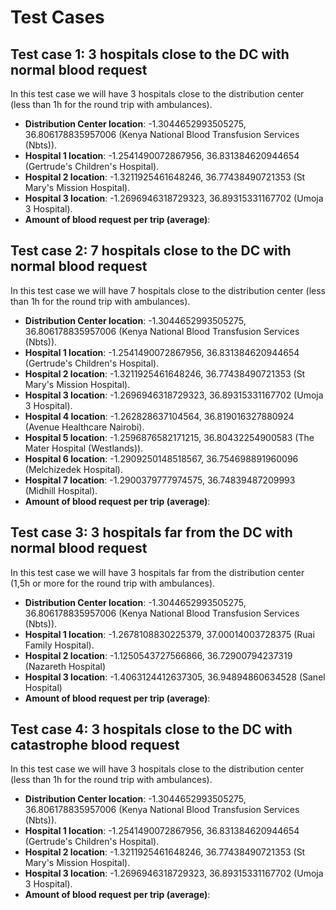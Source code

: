 # Test Cases

## Test case 1: 3 hospitals close to the DC with normal blood request

In this test case we will have 3 hospitals close to the distribution center (less than 1h for the round trip with ambulances).

* **Distribution Center location**: -1.3044652993505275, 36.806178835957006 (Kenya National Blood Transfusion Services (Nbts)).
* **Hospital 1 location**: -1.2541490072867956, 36.831384620944654 (Gertrude's Children's Hospital).
* **Hospital 2 location**: -1.3211925461648246, 36.77438490721353 (St Mary's Mission Hospital).
* **Hospital 3 location**: -1.2696946318729323, 36.89315331167702 (Umoja 3 Hospital).
* **Amount of blood request per trip (average)**:


## Test case 2: 7 hospitals close to the DC with normal blood request
In this test case we will have 7 hospitals close to the distribution center (less than 1h for the round trip with ambulances).

* **Distribution Center location**: -1.3044652993505275, 36.806178835957006 (Kenya National Blood Transfusion Services (Nbts)).
* **Hospital 1 location**: -1.2541490072867956, 36.831384620944654 (Gertrude's Children's Hospital).
* **Hospital 2 location**: -1.3211925461648246, 36.77438490721353 (St Mary's Mission Hospital).
* **Hospital 3 location**: -1.2696946318729323, 36.89315331167702 (Umoja 3 Hospital).
* **Hospital 4 location**: -1.262828637104564, 36.819016327880924 (Avenue Healthcare Nairobi).
* **Hospital 5 location**: -1.2596876582171215, 36.80432254900583 (The Mater Hospital (Westlands)).
* **Hospital 6 location**: -1.2909250148518567, 36.754698891960096 (Melchizedek Hospital).
* **Hospital 7 location**: -1.2900379777974575, 36.74839487209993 (Midhill Hospital).
* **Amount of blood request per trip (average)**:


## Test case 3: 3 hospitals far from the DC with normal blood request
In this test case we will have 3 hospitals far from the distribution center (1,5h or more for the round trip with ambulances).

* **Distribution Center location**: -1.3044652993505275, 36.806178835957006 (Kenya National Blood Transfusion Services (Nbts)).
* **Hospital 1 location**: -1.2678108830225379, 37.00014003728375 (Ruai Family Hospital).
* **Hospital 2 location**: -1.1250543727566866, 36.72900794237319 (Nazareth Hospital)
* **Hospital 3 location**: -1.4063124412637305, 36.94894860634528 (Sanel Hospital)
* **Amount of blood request per trip (average)**:


## Test case 4: 3 hospitals close to the DC with catastrophe blood request
In this test case we will have 3 hospitals close to the distribution center (less than 1h for the round trip with ambulances).

* **Distribution Center location**: -1.3044652993505275, 36.806178835957006 (Kenya National Blood Transfusion Services (Nbts)).
* **Hospital 1 location**: -1.2541490072867956, 36.831384620944654 (Gertrude's Children's Hospital).
* **Hospital 2 location**: -1.3211925461648246, 36.77438490721353 (St Mary's Mission Hospital).
* **Hospital 3 location**: -1.2696946318729323, 36.89315331167702 (Umoja 3 Hospital).
* **Amount of blood request per trip (average)**: